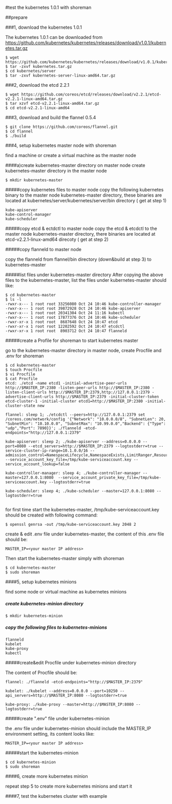 #test the kubernetes 1.0.1 with shoreman

##prepare

###1, download the kubernetes 1.0.1

The kubernetes 1.0.1 can be downloaded from https://github.com/kubernetes/kubernetes/releases/download/v1.0.1/kubernetes.tar.gz

```shell
$ wget https://github.com/kubernetes/kubernetes/releases/download/v1.0.1/kubernetes.tar.gz
$ tar -zxvf kubernetes.tar.gz
$ cd kubernetes/server
$ tar -zxvf kubernetes-server-linux-amd64.tar.gz
```


###2, download the etcd 2.2.1

```shell
$ wget https://github.com/coreos/etcd/releases/download/v2.2.1/etcd-v2.2.1-linux-amd64.tar.gz
$ tar xzvf etcd-v2.2.1-linux-amd64.tar.gz
$ cd etcd-v2.2.1-linux-amd64
```


###3, download and build the flannel 0.5.4

```shell
$ git clone https://github.com/coreos/flannel.git
$ cd flannel
$ ./build
```

###4, setup kubernetes master node with shoreman

find a machine or create a virtual machine as the master node

####a)create kubernetes-master directory on master node
create kubernetes-master directory in the master node

```shell
$ mkdir kubernetes-master
```

#####copy kubernetes files to master node
copy the following kubernetes binary to the master node kubernetes-master directory, these binaries are located at kubernetes/server/kubernetes/server/bin directory ( get at step 1)

```
kube-apiserver
kube-control-manager
kube-scheduler
```

#####copy etcd & ectdctl to master node
copy the etcd & etcdctl to the master node kubernetes-master directory, there binaries are located at etcd-v2.2.1-linux-amd64 direcoty ( get at step 2)

#####copy flanneld to master node

copy the flanneld from flannel/bin directory (down&build at step 3) to kubernetes-master

#####list files under kubernetes-master directory
After copying the above files to the kubernetes-master, list the files under kubernetes-master should like:

```
$ cd kubernetes-master
$ ls -l
-rwxr-x--- 1 root root 33256080 Oct 24 10:46 kube-controller-manager
-rwxr-x--- 1 root root 39872928 Oct 24 10:46 kube-apiserver
-rwxr-x--- 1 root root 20341304 Oct 24 11:16 kubectl
-rwxr-x--- 1 root root 17877376 Oct 24 10:46 kube-scheduler
-rwxr-xr-x 1 root root  8687648 Oct 24 10:47 etcd
-rwxr-xr-x 1 root root 12202592 Oct 24 10:47 etcdctl
-rwxr-xr-x 1 root root  8903712 Oct 24 10:47 flanneld
```

#####create a Profile for shoreman to start kubernetes master

go to the kubernetes-master directory in master node, create Procfile and .env for shoreman

```shell
$ cd kubernetes-master
$ touch Procfile
$ vi Procfile
$ cat Procfile
etcd: ./etcd -name etcd1 -initial-advertise-peer-urls http://$MASTER_IP:2380 -listen-peer-urls http://$MASTER_IP:2380 -listen-client-urls http://$MASTER_IP:2379,http://127.0.0.1:2379 -advertise-client-urls http://$MASTER_IP:2379 -initial-cluster-token etcd-cluster-1 -initial-cluster etcd1=http://$MASTER_IP:2380 -initial-cluster-state new

flannel: sleep 1; ./etcdctl --peers=http://127.0.0.1:2379 set /coreos.com/network/config '{"Network": "10.0.0.0/8", "SubnetLen": 20,  "SubnetMin": "10.10.0.0", "SubnetMax": "10.99.0.0","Backend": {"Type": "udp","Port": 7890}}'; ./flanneld -etcd-endpoints="http://127.0.0.1:2379"

kube-apiserver: sleep 2; ./kube-apiserver --address=0.0.0.0 --port=8080 --etcd_servers=http://$MASTER_IP:2379 --logtostderr=true --service-cluster-ip-range=10.1.0.0/16 --admission_control=NamespaceLifecycle,NamespaceExists,LimitRanger,ResourceQuota --service_account_key_file=/tmp/kube-serviceaccount.key --service_account_lookup=false

kube-controller-manager: sleep 4; ./kube-controller-manager --master=127.0.0.1:8080  --service_account_private_key_file=/tmp/kube-serviceaccount.key --logtostderr=true

kube-scheduler: sleep 4; ./kube-scheduler --master=127.0.0.1:8080 --logtostderr=true 


```

for first time start the kubernetes-master, /tmp/kube-serviceaccount.key should be created with following command:
```
$ openssl genrsa -out /tmp/kube-serviceaccount.key 2048 2
```

create & edit .env file under kubernetes-master, the content of this .env file should be:

```
MASTER_IP=<your master IP address>
```

Then start the kubernetes-master simply with shoreman

```shell
$ cd kubernetes-master
$ sudo shoreman
```
####5, setup kubernetes minions

find some node or virtual machine as kubernetes minions

##### create kubernetes-minion directory

```shell
$ mkdir kubernetes-minion
```

##### copy the following files to kubernetes-minions

```
flanneld
kubelet
kube-proxy
kubectl
```

#####create&edit Procfile under kubernetes-minion directory

The content of Procfile should be:

```
flannel: ./flanneld -etcd-endpoints="http://$MASTER_IP:2379"

kubelet: ./kubelet --address=0.0.0.0 --port=10250 --api_servers=http://$MASTER_IP:8080 --logtostderr=true

kube-proxy: ./kube-proxy --master=http://$MASTER_IP:8080 --logtostderr=true
```

#####create ".env" file under kubernetes-minion

the .env file under kubernetes-minion should include the MASTER_IP environment setting, its content looks like:

```
MASTER_IP=<your master IP address>
```
#####start the kubernetes-minion

```shell
$ cd kubernetes-minion
$ sudo shoreman
```

####6, create more kubernetes minion

repeat step 5 to create more kubernetes minions and start it

####7, test the kubernetes cluster with example


